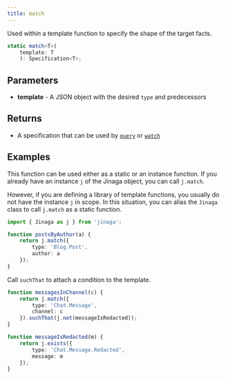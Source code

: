 ```yaml
---
title: match
---
```


Used within a template function to specify the shape of the target facts.

```typescript
static match<T>(
    template: T
    ): Specification<T>;
```

## Parameters

* **template** - A JSON object with the desired `type` and predecessors

## Returns

* A specification that can be used by [`query`](./query) or [`watch`](./watch)

## Examples

This function can be used either as a static or an instance function.
If you already have an instance `j` of the Jinaga object, you can call `j.match`.

However, if you are defining a library of template functions, you usually do not have the instance `j` in scope.
In this situation, you can alias the `Jinaga` class to call `j.match` as a static function.

```typescript
import { Jinaga as j } from 'jinaga';

function postsByAuthor(a) {
    return j.match({
        type: 'Blog.Post',
        author: a
    });
}
```

Call `suchThat` to attach a condition to the template.

```typescript
function messagesInChannel(c) {
    return j.match({
        type: 'Chat.Message',
        channel: c
    }).suchThat(j.not(messageIsRedacted));
}

function messageIsRedacted(m) {
    return j.exists({
        type: 'Chat.Message.Redacted',
        message: m
    });
}
```
